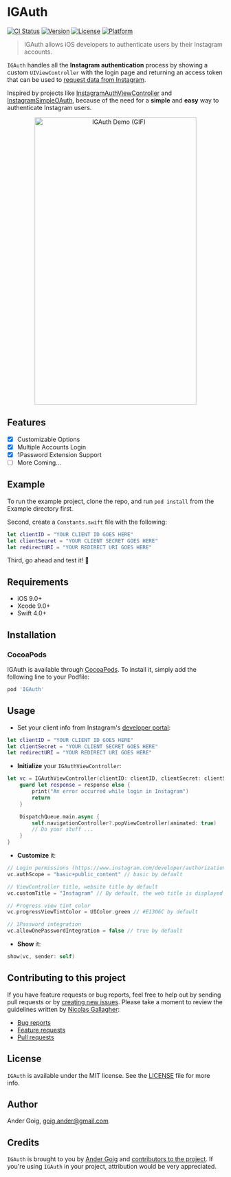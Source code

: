 # IGAuth

[![CI Status](http://img.shields.io/travis/AnderGoig/IGAuth.svg?style=flat)](https://travis-ci.org/AnderGoig/IGAuth)
[![Version](https://img.shields.io/cocoapods/v/IGAuth.svg?style=flat)](http://cocoapods.org/pods/IGAuth)
[![License](https://img.shields.io/cocoapods/l/IGAuth.svg?style=flat)](http://cocoapods.org/pods/IGAuth)
[![Platform](https://img.shields.io/cocoapods/p/IGAuth.svg?style=flat)](http://cocoapods.org/pods/IGAuth)

> IGAuth allows iOS developers to authenticate users by their Instagram accounts.

`IGAuth` handles all the **Instagram authentication** process by showing a custom `UIViewController` with the login page and returning an access token that can be used to [request data from Instagram](https://www.instagram.com/developer/endpoints/).

Inspired by projects like [InstagramAuthViewController](https://github.com/Isuru-Nanayakkara/InstagramAuthViewController) and [InstagramSimpleOAuth](https://github.com/rbaumbach/InstagramSimpleOAuth), because of the need for a **simple** and **easy** way to authenticate Instagram users.

<p align="center">
<img src="https://raw.githubusercontent.com/AnderGoig/IGAuth/master/IGAuth-Demo.gif" alt="IGAuth Demo (GIF)" width="376" height="668">
</p>

## Features

- [x] Customizable Options
- [x] Multiple Accounts Login
- [x] 1Password Extension Support
- [ ] More Coming...

## Example

To run the example project, clone the repo, and run `pod install` from the Example directory first.

Second, create a `Constants.swift` file with the following:

```swift
let clientID = "YOUR CLIENT ID GOES HERE"
let clientSecret = "YOUR CLIENT SECRET GOES HERE"
let redirectURI = "YOUR REDIRECT URI GOES HERE"
```

Third, go ahead and test it! :rocket:

## Requirements

* iOS 9.0+
* Xcode 9.0+
* Swift 4.0+

## Installation

### CocoaPods

IGAuth is available through [CocoaPods](http://cocoapods.org). To install
it, simply add the following line to your Podfile:

```ruby
pod 'IGAuth'
```

## Usage

- Set your client info from Instagram's [developer portal](https://www.instagram.com/developer/clients/manage/):

```swift
let clientID = "YOUR CLIENT ID GOES HERE"
let clientSecret = "YOUR CLIENT SECRET GOES HERE"
let redirectURI = "YOUR REDIRECT URI GOES HERE"
```

- **Initialize** your `IGAuthViewController`:

```swift
let vc = IGAuthViewController(clientID: clientID, clientSecret: clientSecret, redirectURI: redirectURI) { (response) in
    guard let response = response else {
        print("An error occurred while login in Instagram")
        return
    }

    DispatchQueue.main.async {
        self.navigationController?.popViewController(animated: true)
        // Do your stuff ...
    }
}
```

- **Customize** it:

```swift
// Login permissions (https://www.instagram.com/developer/authorization/)
vc.authScope = "basic+public_content" // basic by default

// ViewController title, website title by default
vc.customTitle = "Instagram" // By default, the web title is displayed

// Progress view tint color
vc.progressViewTintColor = UIColor.green // #E1306C by default

// 1Password integration
vc.allowOnePasswordIntegration = false // true by default
```

- **Show** it:

```swift    
show(vc, sender: self)
```

## Contributing to this project

If you have feature requests or bug reports, feel free to help out by sending pull requests or by [creating new issues](https://github.com/AnderGoig/IGAuth/issues/new). Please take a moment to
review the guidelines written by [Nicolas Gallagher](https://github.com/necolas):

* [Bug reports](https://github.com/necolas/issue-guidelines/blob/master/CONTRIBUTING.md#bugs)
* [Feature requests](https://github.com/necolas/issue-guidelines/blob/master/CONTRIBUTING.md#features)
* [Pull requests](https://github.com/necolas/issue-guidelines/blob/master/CONTRIBUTING.md#pull-requests)

## License

`IGAuth` is available under the MIT license. See the [LICENSE](LICENSE) file for more info.

## Author

Ander Goig, [goig.ander@gmail.com](mailto:goig.ander@gmail.com)

## Credits

`IGAuth` is brought to you by [Ander Goig](https://github.com/AnderGoig) and [contributors to the project](https://github.com/AnderGoig/IGAuth/contributors). If you're using `IGAuth` in your project, attribution would be very appreciated.
